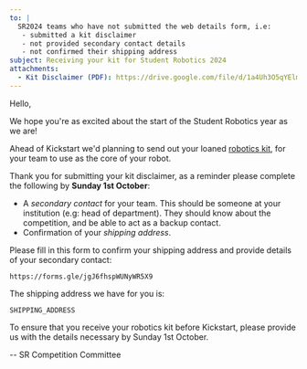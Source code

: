 ```yaml
---
to: |
  SR2024 teams who have not submitted the web details form, i.e:
   - submitted a kit disclaimer
   - not provided secondary contact details
   - not confirmed their shipping address
subject: Receiving your kit for Student Robotics 2024
attachments:
  - Kit Disclaimer (PDF): https://drive.google.com/file/d/1a4Uh3O5qYElmA_QPztpVyvAByUGf4T3H/view
---
```


Hello,

We hope you're as excited about the start of the Student Robotics year as we
are!

Ahead of Kickstart we'd planning to send out your loaned [robotics kit][kit-docs],
for your team to use as the core of your robot.

Thank you for submitting your kit disclaimer, as a reminder please complete the
following by **Sunday 1st October**:

- A _secondary contact_ for your team. This should be someone at your
  institution (e.g: head of department). They should know about the
  competition, and be able to act as a backup contact.
- Confirmation of your _shipping address_.

Please fill in this form to confirm your shipping address and provide details of
your secondary contact:

    https://forms.gle/jgJ6fhspWUNyWR5X9

The shipping address we have for you is:

    SHIPPING_ADDRESS

To ensure that you receive your robotics kit before Kickstart, please provide
us with the details necessary by Sunday 1st October.

-- SR Competition Committee

[kickstart]: https://studentrobotics.org/events/sr2024/virtual-kickstart/
[kit-docs]: https://studentrobotics.org/docs/kit/
